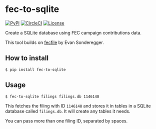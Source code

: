 # fec-to-sqlite

[![PyPI](https://img.shields.io/pypi/v/fec-to-sqlite.svg)](https://pypi.org/project/fec-to-sqlite/)
[![CircleCI](https://circleci.com/gh/simonw/fec-to-sqlite.svg?style=svg)](https://circleci.com/gh/simonw/fec-to-sqlite)
[![License](https://img.shields.io/badge/license-Apache%202.0-blue.svg)](https://github.com/simonw/fec-to-sqlite/blob/master/LICENSE)

Create a SQLite database using FEC campaign contributions data.

This tool builds on [fecfile](https://github.com/esonderegger/) by Evan Sonderegger.

## How to install

    $ pip install fec-to-sqlite

## Usage

    $ fec-to-sqlite filings filings.db 1146148

This fetches the filing with ID `1146148` and stores it in tables in a SQLite database called `filings.db`. It will create any tables it needs.

You can pass more than one filing ID, separated by spaces.
